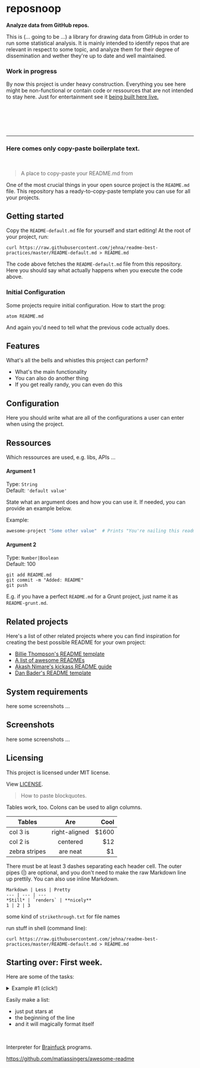 # reposnoop
**Analyze data from GitHub repos.**

This is (... going to be ...) a library for drawing data from GitHub in order 
to run some statistical analysis. It is mainly intended to identify repos that are 
relevant in respect to some topic, and analyze them for their degree of dissemination
and wether they're  up to date and well maintained.

### Work in progress

By now this project is under heavy construction. Everything you see here might be non-functional
or contain code or ressources that are not intended to stay here. Just for entertainment see it
[being built here live.](construction_steps.md)



<br/>
<br/>
<br/>
<br/>

***

### Here comes only copy-paste boilerplate text.

<br/>

> A place to copy-paste your README.md from

One of the most crucial things in your open source project is the `README.md`
file. This repository has a ready-to-copy-paste template you can use for all
your projects.

## Getting started

Copy the `README-default.md` file for yourself and start editing! At the root of
your project, run:

```shell
curl https://raw.githubusercontent.com/jehna/readme-best-practices/master/README-default.md > README.md
```

The code above fetches the `README-default.md` file from this repository.
Here you should say what actually happens when you execute the code above.

### Initial Configuration

Some projects require initial configuration. How to start the prog:

```shell
atom README.md
```

And again you'd need to tell what the previous code actually does.

## Features

What's all the bells and whistles this project can perform?
* What's the main functionality
* You can also do another thing
* If you get really randy, you can even do this

## Configuration

Here you should write what are all of the configurations a user can enter when
using the project.

## Ressources

Which ressources are used, e.g. libs, APIs ...

#### Argument 1
Type: `String`  
Default: `'default value'`

State what an argument does and how you can use it. If needed, you can provide
an example below.

Example:
```bash
awesome-project "Some other value"  # Prints "You're nailing this readme!"
```

#### Argument 2
Type: `Number|Boolean`  
Default: 100



```shell
git add README.md
git commit -m "Added: README"
git push
```


E.g. if you have a perfect `README.md` for a Grunt project, just name it as
`README-grunt.md`.

## Related projects

Here's a list of other related projects where you can find inspiration for
creating the best possible README for your own project:

- [Billie Thompson's README template](https://gist.github.com/PurpleBooth/109311bb0361f32d87a2)
- [A list of awesome READMEs](https://github.com/matiassingers/awesome-readme)
- [Akash Nimare's kickass README guide](https://gist.github.com/akashnimare/7b065c12d9750578de8e705fb4771d2f)
- [Dan Bader's README template](https://github.com/dbader/readme-template)

## System requirements

here some screenshots ...

## Screenshots

here some screenshots ...

## Licensing

This project is licensed under MIT license.

View [LICENSE](LICENSE).

[issues]:https://github.com/jehna/readme-best-practices/issues/new

> How to paste blockquotes.

Tables work, too.
Colons can be used to align columns.

| Tables        | Are           | Cool  |
| ------------- |:-------------:| -----:|
| col 3 is      | right-aligned | $1600 |
| col 2 is      | centered      |   $12 |
| zebra stripes | are neat      |    $1 |

There must be at least 3 dashes separating each header cell.
The outer pipes (|) are optional, and you don't need to make the 
raw Markdown line up prettily. You can also use inline Markdown.

    Markdown | Less | Pretty
    --- | --- | ---
    *Still* | `renders` | **nicely**
    1 | 2 | 3


some kind of `strikethrough.txt` for file names

run stuff in shell (command line):

```shell
curl https://raw.githubusercontent.com/jehna/readme-best-practices/master/README-default.md > README.md
```

## Starting over: First week.
Here are
some of the tasks:

<details>
    <summary>Example #1 (click!)</summary>

        source code
        source code
        source code

</details>

Easily make a list:
* just put stars at
* the beginning of the line
* and it will magically format itself

<br/>

Interpreter for [Brainfuck](https://en.wikipedia.org/wiki/Brainfuck) programs.

https://github.com/matiassingers/awesome-readme
